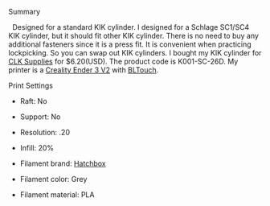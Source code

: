Summary

&nbsp;&nbsp;Designed for a standard KIK cylinder. I designed for a Schlage SC1/SC4 KIK cylinder, but it should fit other KIK cylinder. There is no need to buy any additional fasteners since it is a press fit. It is convenient when practicing lockpicking. So you can swap out KIK cylinders. I bought my KIK cylinder for [CLK Supplies](http://i.refs.cc/TmbplSua?smile_ref=eyJzbWlsZV9zb3VyY2UiOiJzbWlsZV91aSIsInNtaWxlX21lZGl1bSI6IiIsInNtaWxlX2NhbXBhaWduIjoicmVmZXJyYWxfcHJvZ3JhbSIsInNtaWxlX2N1c3RvbWVyX2lkIjo2MTA3NDY1NzF9) for $6.20(USD). The product code is K001-SC-26D. My printer is a [Creality Ender 3 V2](https://www.banggood.com/Creality-3D-Ender-3-V2-Upgraded-3D-Printer-Kit-220x220x250mm-Printing-Size-TMC2208-or-Ultra-silent-32-bit-Mainboard-or-Carborundum-Glass-Platform-or-Mean-Well-Power-Supply-or-New-UI-4_3inch-Color-Screen-p-1661657.html?p=RD152133670907202110&custlinkid=1676961) with [BLTouch](https://www.amazon.com/ANTCLABS-BLTouch-Leveling-Premium-Extension/dp/B07FR2LLZP/ref=sr_1_21?dchild=1&keywords=bl%2Btouch%2Bkit&qid=1634353260&sr=8-21&th=1). 

Print Settings

* Raft: No

* Support: No 

* Resolution: .20 

* Infill: 20% 

* Filament brand: [Hatchbox](https://www.hatchbox3d.com/collections/pla-1-75mm)

* Filament color: Grey 

* Filament material: PLA
